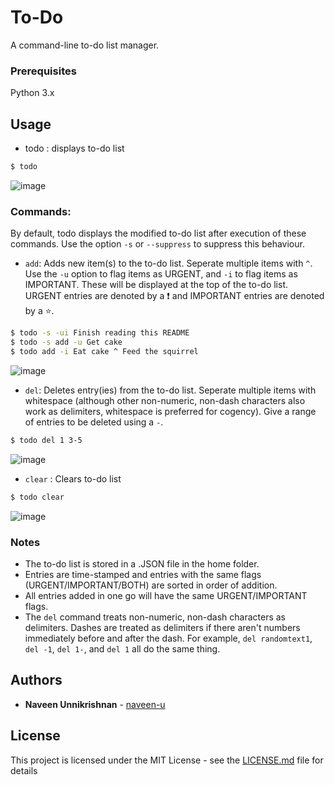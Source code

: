 # To-Do
A command-line to-do list manager.

### Prerequisites

Python 3.x

## Usage

* todo : displays to-do list

```bash
$ todo
```
![image](https://user-images.githubusercontent.com/29832401/42280282-eeb38fce-7fbd-11e8-8d45-b89992127bb0.png)

### Commands:

By default, todo displays the modified to-do list after execution of these commands. Use the option `-s` or `--suppress` to suppress this behaviour.

* `add`: Adds new item(s) to the to-do list. Seperate multiple items with `^`. Use the `-u` option to flag items as URGENT, and `-i` to flag items as IMPORTANT. These will be displayed at the top of the to-do list. URGENT entries are denoted by a ❗ and IMPORTANT entries are denoted by a ⭐.
    
```bash
$ todo -s -ui Finish reading this README
$ todo -s add -u Get cake
$ todo add -i Eat cake ^ Feed the squirrel
```
![image](https://user-images.githubusercontent.com/29832401/42280572-bf63080c-7fbe-11e8-9ab5-2bc5a47daacd.png)

* `del`: Deletes entry(ies) from the to-do list. Seperate multiple items with whitespace (although other non-numeric, non-dash characters also work as delimiters, whitespace is preferred for cogency). Give a range of entries to be deleted using a `-`.

```bash
$ todo del 1 3-5
```
![image](https://user-images.githubusercontent.com/29832401/42281376-face54d0-7fc0-11e8-8e18-ce6101f3e8c0.png)

* `clear` : Clears to-do list

```bash
$ todo clear
```
![image](https://user-images.githubusercontent.com/29832401/42281475-41f90abc-7fc1-11e8-9222-7600690b86b6.png)

### Notes

- The to-do list is stored in a .JSON file in the home folder.
- Entries are time-stamped and entries with the same flags (URGENT/IMPORTANT/BOTH) are sorted in order of addition.
- All entries added in one go will have the same URGENT/IMPORTANT flags.
- The `del` command treats non-numeric, non-dash characters as delimiters. Dashes are treated as delimiters if there aren't numbers immediately before and after the dash. For example, `del randomtext1`, `del -1`, `del 1-`, and `del 1` all do the same thing.

## Authors

* **Naveen Unnikrishnan** - [naveen-u](https://github.com/naveen-u)

## License

This project is licensed under the MIT License - see the [LICENSE.md](LICENSE.md) file for details
